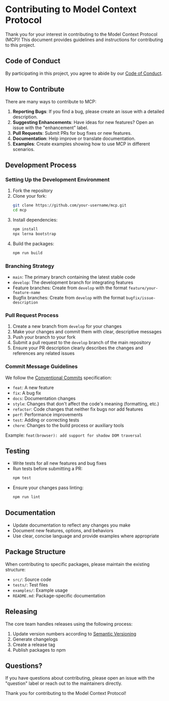 # Contributing to Model Context Protocol

Thank you for your interest in contributing to the Model Context Protocol (MCP)! This document provides guidelines and instructions for contributing to this project.

## Code of Conduct

By participating in this project, you agree to abide by our [Code of Conduct](CODE_OF_CONDUCT.md).

## How to Contribute

There are many ways to contribute to MCP:

1. **Reporting Bugs**: If you find a bug, please create an issue with a detailed description.
2. **Suggesting Enhancements**: Have ideas for new features? Open an issue with the "enhancement" label.
3. **Pull Requests**: Submit PRs for bug fixes or new features.
4. **Documentation**: Help improve or translate documentation.
5. **Examples**: Create examples showing how to use MCP in different scenarios.

## Development Process

### Setting Up the Development Environment

1. Fork the repository
2. Clone your fork:
   ```bash
   git clone https://github.com/your-username/mcp.git
   cd mcp
   ```
3. Install dependencies:
   ```bash
   npm install
   npx lerna bootstrap
   ```
4. Build the packages:
   ```bash
   npm run build
   ```

### Branching Strategy

- `main`: The primary branch containing the latest stable code
- `develop`: The development branch for integrating features
- Feature branches: Create from `develop` with the format `feature/your-feature-name`
- Bugfix branches: Create from `develop` with the format `bugfix/issue-description`

### Pull Request Process

1. Create a new branch from `develop` for your changes
2. Make your changes and commit them with clear, descriptive messages
3. Push your branch to your fork
4. Submit a pull request to the `develop` branch of the main repository
5. Ensure your PR description clearly describes the changes and references any related issues

### Commit Message Guidelines

We follow the [Conventional Commits](https://www.conventionalcommits.org/) specification:

- `feat`: A new feature
- `fix`: A bug fix
- `docs`: Documentation changes
- `style`: Changes that don't affect the code's meaning (formatting, etc.)
- `refactor`: Code changes that neither fix bugs nor add features
- `perf`: Performance improvements
- `test`: Adding or correcting tests
- `chore`: Changes to the build process or auxiliary tools

Example: `feat(browser): add support for shadow DOM traversal`

## Testing

- Write tests for all new features and bug fixes
- Run tests before submitting a PR:
  ```bash
  npm test
  ```
- Ensure your changes pass linting:
  ```bash
  npm run lint
  ```

## Documentation

- Update documentation to reflect any changes you make
- Document new features, options, and behaviors
- Use clear, concise language and provide examples where appropriate

## Package Structure

When contributing to specific packages, please maintain the existing structure:

- `src/`: Source code
- `tests/`: Test files
- `examples/`: Example usage
- `README.md`: Package-specific documentation

## Releasing

The core team handles releases using the following process:

1. Update version numbers according to [Semantic Versioning](https://semver.org/)
2. Generate changelogs
3. Create a release tag
4. Publish packages to npm

## Questions?

If you have questions about contributing, please open an issue with the "question" label or reach out to the maintainers directly.

Thank you for contributing to the Model Context Protocol!
